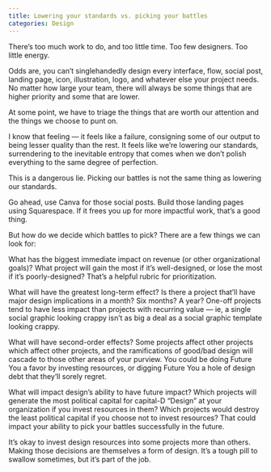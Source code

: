 ```yaml
---
title: Lowering your standards vs. picking your battles
categories: Design
---
```


There’s too much work to do, and too little time. Too few designers. Too little energy.

Odds are, you can’t singlehandedly design every interface, flow, social post, landing page, icon, illustration, logo, and whatever else your project needs. No matter how large your team, there will always be some things that are higher priority and some that are lower.

At some point, we have to triage the things that are worth our attention and the things we choose to punt on.

I know that feeling — it feels like a failure, consigning some of our output to being lesser quality than the rest. It feels like we’re lowering our standards, surrendering to the inevitable entropy that comes when we don’t polish everything to the same degree of perfection.

This is a dangerous lie. Picking our battles is not the same thing as lowering our standards.

Go ahead, use Canva for those social posts. Build those landing pages using Squarespace. If it frees you up for more impactful work, that’s a good thing.

But how do we decide which battles to pick? There are a few things we can look for:

What has the biggest immediate impact on revenue (or other organizational goals)? What project will gain the most if it’s well-designed, or lose the most if it’s poorly-designed? That’s a helpful rubric for prioritization.

What will have the greatest long-term effect? Is there a project that’ll have major design implications in a month? Six months? A year? One-off projects tend to have less impact than projects with recurring value — ie, a single social graphic looking crappy isn’t as big a deal as a social graphic template looking crappy.

What will have second-order effects? Some projects affect other projects which affect other projects, and the ramifications of good/bad design will cascade to those other areas of your purview. You could be doing Future You a favor by investing resources, or digging Future You a hole of design debt that they’ll sorely regret.

What will impact design’s ability to have future impact? Which projects will generate the most political capital for capital-D “Design” at your organization if you invest resources in them? Which projects would destroy the least political capital if you choose not to invest resources? That could impact your ability to pick your battles successfully in the future.

It’s okay to invest design resources into some projects more than others. Making those decisions are themselves a form of design. It’s a tough pill to swallow sometimes, but it’s part of the job.